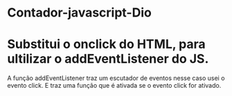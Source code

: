 # Contador-javascript-Dio
# Substitui o onclick do HTML, para ultilizar o addEventListener do JS.
A função addEventListener traz um escutador de eventos nesse caso usei o evento click.
E traz uma função que é ativada se o evento click for ativado.
